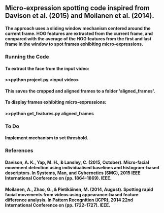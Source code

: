 ## Micro-expression spotting code inspired from Davison et al. (2015) and Moilanen et al. (2014).

#### The approach uses a sliding window mechanism centered around the current frame. HOG features are extracted from the current frame, and compared with the average of the HOG features from the first and last frame in the window to spot frames exhibiting micro-expressions. </br>

### Running the Code
#### To extract the face from the input video:
#### >>python project.py \<input video\>

#### This saves the cropped and aligned frames to a folder 'aligned_frames'.

#### To display frames exhibiting micro-expressions:
#### >>python get_features.py aligned_frames </br>

### To Do
#### Implement mechanism to set threshold. </br>


### References
#### Davison, A. K., Yap, M. H., & Lansley, C. (2015, October). Micro-facial movement detection using individualised baselines and histogram-based descriptors. In Systems, Man, and Cybernetics (SMC), 2015 IEEE International Conference on (pp. 1864-1869). IEEE.

#### Moilanen, A., Zhao, G., & Pietikäinen, M. (2014, August). Spotting rapid facial movements from videos using appearance-based feature difference analysis. In Pattern Recognition (ICPR), 2014 22nd International Conference on (pp. 1722-1727). IEEE.
